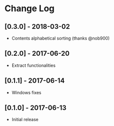# Change Log

## [0.3.0] - 2018-03-02

- Contents alphabetical sorting (thanks @nob900)

## [0.2.0] - 2017-06-20

- Extract functionalities

## [0.1.1] - 2017-06-14

- Windows fixes

## [0.1.0] - 2017-06-13

- Initial release

